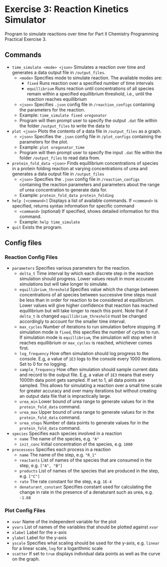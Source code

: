 # Exercise 3: Reaction Kinetics Simulator
Program to simulate reactions over time for Part II Chemistry Programming Practical Exercise 3.

## Commands
* `time_simulate <mode> <json>` Simulates a reaction over time and generates a data output file in `/output_files`.
    * `<mode>`  Specifies mode to simulate reaction. The available modes are:
        * `fixed`   Runs reaction over a specified number of time intervals
        * `equillibrium`    Runs reaction until concentrations of all species remain within a specified equillibrium threshold, i.e., until the reaction reaches equillibrium
    * `<json>`  Specifies `.json` config file in `/reaction_configs` containing the parameters for the reaction.
    * Example: `time_simulate fixed oregonator`
    * Program will then prompt user to specify the output `.dat` file within the folder `/output_files` to write the data to
* `plot <json>` Plots the contents of a data file in `/output_files` as a graph.
    * `<json>`  Specifies the `.json` config file in `/plot_configs` containing the parameters for the plot.
    * Example: `plot oregonator_time`
    * Program will then prompt user to specify the input `.dat` file within the folder `/output_files` to read data from. 
* `protein_fold_data <json>`    Finds equillibrium concentrations of species in a protein folding reaction at varying concentrations of urea and generates a data output file in `/output_files`
    * `<json>`  Specifies the `.json` config file in `/reaction_configs` containing the reaction parameters and parameters about the range of urea concentration to generate data for.
    * Example: `protein_fold_data protein_folding`
* `help [<command>]`  Displays a list of available commands. If `<command>` is specified, returns syntax information for specific command
    * `<command>` (optional) If specified, shows detailed information for this command. 
    * Example: `help time_simulate`
* `quit` Exists the program. 

## Config files
### Reaction Config Files
* `parameters` Specifies various parameters for the reaction. 
    * `delta_t` Time interval by which each discrete step in the reaction simulation should progress. Lower values result in more accurate simulations but will take longer to simulate.
    * `equillibrium_threshold` Specifies value which the change between concentrations of all species between successive time steps must be less than in order for reaction to be considered at equillibrium. Lower values will give higher confidence that reaction has reached equillibrium but will take longer to reach this point. Note that if `delta_t` is changed `equillibrium_threshold` must be changed accordingly to account for the smaller time interval.
    * `max_cycles` Number of iterations to run simulation before stopping. If simulation mode is `fixed`, this specifies the number of cycles to run. If simulation mode is `equillibrium`, the simulation will stop when it reaches equillibrium or `max_cycles` is reached, whichever comes first.
    * `log_frequency` How often simulation should log progress to the console. E.g, a value of `1E3` logs to the console every 1000 iterations. Set to 0 for no logging. 
    * `sample_frequency` How often simulation should sample current data and record to the output file. E.g, a value of `1E3` means that every 1000th data point gets sampled. If set to 1, all data points are sampled. This allows for simulating a reaction over a small time scale for greater accuracy and over many iterations but without creating an output data file that is impractically large.
    * `urea_min` Lower bound of urea range to generate values for in the `protein_fold_data` command.
    * `urea_max` Upper bound of urea range to generate values for in the `protein_fold_data` command.
    * `urea_steps` Number of data points to generate values for in the `protein_fold_data` command.
* `species` Specifies each species involved in a reaction
    * `name` The name of the species, e.g. `"A"`
    * `init_conc` Initial concentration of the species, e.g. `1000`
* `processess` Specifies each process in a reaction
    * `name` The name of the step, e.g. `"R_1"`
    * `reactants` List of names of the species that are consumed in the step, e.g. `["A", "B"]`
    * `products` List of names of the species that are produced in the step, e.g. `["C"]`
    * `rate` The rate constant for the step, e.g. `1E-4`
    * `denaturant_constant` Specifies constant used for calculating the change in rate in the presence of a denaturant such as urea, e.g. `-1.68`

### Plot Config Files
* `xvar` Name of the independent variable for the plot
* `yvars` List of names of the variables that should be plotted against `xvar`
* `xlabel` Label for the x-axis
* `ylabel` Label for the y-axis
* `yscale` Specifies what scaling should be used for the y-axis, e.g. `linear` for a linear scale, `log` for a logarithmic scale
* `scatter` If set to `true` displays individual data points as well as the curve on the graph. 